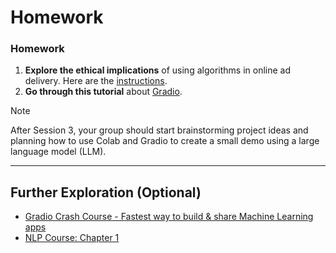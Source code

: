 # Homework

### **Homework**

1. **Explore the ethical implications** of using algorithms in online ad delivery. Here are the [instructions](./AI-ethics.md).
2. **Go through this tutorial** about [Gradio](./gradio.md).

> [!NOTE]  
> After Session 3, your group should start brainstorming project ideas and planning how to use Colab and Gradio to create a small demo using a large language model (LLM).


---
## Further Exploration (Optional)

- [Gradio Crash Course - Fastest way to build & share Machine Learning apps](https://www.youtube.com/watch?v=eE7CamOE-PA)
- [NLP Course: Chapter 1](https://huggingface.co/learn/nlp-course/chapter1/1)


<!--   


- [How Language Models Choose the Next Word](https://www.youtube.com/watch?v=vQbSBdJ1Irw)
- [The Fundamentals of LLM Text Generation](https://www.youtube.com/watch?v=a-6hVvU1WMk)
- [The Emergent Abilities of LLMs - why LLMs are so useful](https://www.youtube.com/watch?v=bQuVLKn10do)
- [AI Agents Course](https://huggingface.co/learn/agents-course/unit0/introduction)
- [Gradio Course - Create User Interfaces for Machine Learning Models](https://www.youtube.com/watch?v=RiCQzBluTxU)
- Suggested resources for individuals seeking a deeper understanding of machine learning.
  - [Intro to Machine Learning](https://www.kaggle.com/learn/intro-to-machine-learning): (~2h)
  - [Intro to AI Ethics](https://www.kaggle.com/learn/intro-to-ai-ethics): (~2h)
  - [Machine learning models to classify breast cancer subtypes using gene and microRNA data](https://colab.research.google.com/github/sunbui/Breast-cancer-classification/blob/main/Breast_cancer_classification.ipynb#scrollTo=vhLxQMbdQNHx)
  - [Decision Forests](https://developers.google.com/machine-learning/decision-forests)
  - [Titanic again using random forest]( https://www.kaggle.com/code/alexisbcook/titanic-tutorial) 

-->